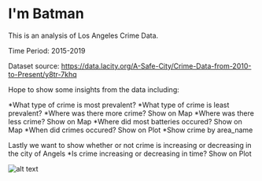 # I'm Batman
This is an analysis of Los Angeles Crime Data.

Time Period: 2015-2019

Dataset source: https://data.lacity.org/A-Safe-City/Crime-Data-from-2010-to-Present/y8tr-7khq

Hope to show some insights from the data including:

*What type of crime is most prevalent?
*What type of crime is least prevalent?
*Where was there more crime? Show on Map
*Where was there less crime? Show on Map
*Where did most batteries occured? Show on Map
*When did crimes occured? Show on Plot
*Show crime by area_name

Lastly we want to show whether or not crime is increasing or decreasing in the city of Angels
*Is crime increasing or decreasing in time? Show on Plot

![alt text](https://i.ytimg.com/vi/hPand5uvemA/maxresdefault.jpg)
